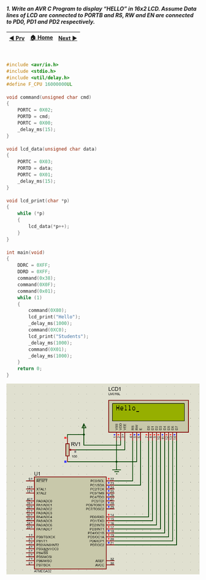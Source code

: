 
#### *1. Write an AVR C Program to display “HELLO” in 16x2 LCD. Assume Data lines of LCD are connected to PORTB and RS, RW and EN are connected to PD0, PD1 and PD2 respectively.*


|[◀️ Prv](../../practical-7/p2/readme.md)|[🏠 Home](/README.md)|[Next ▶️](../p2/readme.md)|
|---|---|---|

<br />

```c
#include <avr/io.h>
#include <stdio.h>
#include <util/delay.h>
#define F_CPU 16000000UL

void command(unsigned char cmd)
{
    PORTC = 0X02;
    PORTD = cmd;
    PORTC = 0X00;
    _delay_ms(15);
}

void lcd_data(unsigned char data)
{
    PORTC = 0X03;
    PORTD = data;
    PORTC = 0X01;
    _delay_ms(15);
}

void lcd_print(char *p)
{
    while (*p)
    {
        lcd_data(*p++);
    }
}

int main(void)
{
    DDRC = 0XFF;
    DDRD = 0XFF;
    command(0x38);
    command(0X0F);
    command(0x01);
    while (1)
    {
        command(0X80);
        lcd_print("Hello");
        _delay_ms(1000);
        command(0XC0);
        lcd_print("Students");
        _delay_ms(1000);
        command(0X01);
        _delay_ms(1000);
    }
    return 0;
}
```
<img src="./p1-proteus.png" style="width:60em" title="output-1" alt="output-1" >
